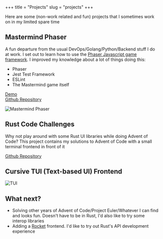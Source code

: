 +++
title = "Projects"
slug = "projects"
+++

Here are some (non-work related and fun) projects that I sometimes work on in my limited spare time

## Mastermind Phaser

A fun departure from the usual DevOps/Golang/Python/Backend stuff I do at work. I set out to learn how to use the [Phaser Javascript game framework](https://phaser.io/). I improved my knowledge about a lot of things doing this:
* Phaser
* Jest Test Framework
* ESLint
* The Mastermind game itself

[Demo](https://julienduchesne.github.io/mastermind-phaser/)  
[Github Repository](https://github.com/julienduchesne/mastermind-phaser)  

![Mastermind Phaser](/images/mastermind-phaser.png)

## Rust Code Challenges

Why not play around with some Rust UI libraries while doing Advent of Code? This project contains my solutions to Advent of Code with a small terminal frontend in front of it

[Github Repository](https://github.com/julienduchesne/challenges-rust-tui)  

## Cursive TUI (Text-based UI) Frontend
![TUI](/images/challenges-tui.gif)

## What next?

* Solving other years of Advent of Code/Project Euler/Whatever I can find and looks fun. Doesn't have to be in Rust, I'd also like to try some interop libraries
* Adding a [Rocket](https://rocket.rs/) frontend. I'd like to try out Rust's API development experience